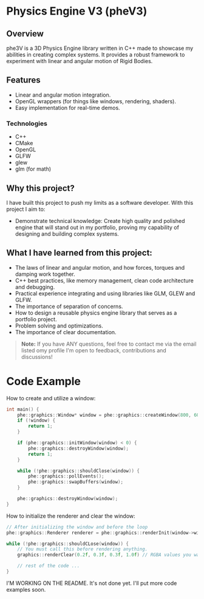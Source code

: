 # Physics Engine V3 (pheV3)

## Overview

phe3V is a 3D Physics Engine library written in C++ made to showcase my abilities
in creating complex systems. It provides a robust framework to experiment with 
linear and angular motion of Rigid Bodies.

## Features

- Linear and angular motion integration.
- OpenGL wrappers (for things like windows, rendering, shaders).
- Easy implementation for real-time demos.

### Technologies
- C++
- CMake
- OpenGL
- GLFW
- glew
- glm (for math)

## Why this project?
I have built this project to push my limits as a software developer. With this
project I aim to:

- Demonstrate technical knowledge: Create high quality and polished engine
that will stand out in my portfolio, proving my capability of designing and 
building complex systems.

## What I have learned from this project:

- The laws of linear and angular motion, and how forces, torques and damping work together.
- C++ best practices, like memory management, clean code architecture and debugging.
- Practical experience integrating and using libraries like GLM, GLEW and GLFW.
- The importance of separation of concerns.
- How to design a reusable physics engine library that serves as a portfolio project.
- Problem solving and optimizations.
- The importance of clear documentation.

> **Note:** If you have ANY questions, feel free to contact me via the email listed omy profile
> I'm open to feedback, contributions and discussions!

# Code Example

How to create and utilize a window:

```cpp
int main() {
    phe::graphics::Window* window = phe::graphics::createWindow(800, 600, "Example pheV3");
    if (!window) {
        return 1;
    }

    if (phe::graphics::initWindow(window) < 0) {
        phe::graphics::destroyWindow(window);
        return 1;
    }

    while (!phe::graphics::shouldClose(window)) {
        phe::graphics::pollEvents();
        phe::graphics::swapBuffers(window);
    }

    phe::graphics::destroyWindow(window);
}
```

How to initialize the renderer and clear the window:

```cpp
// After initializing the window and before the loop
phe::graphics::Renderer renderer = phe::graphics::renderInit(window->width, window->height);

while (!phe::graphics::shouldCLose(window)) {
    // You must call this before rendering anything.
    graphics::renderClear(0.2f, 0.3f, 0.3f, 1.0f) // RGBA values you want, respectively.

    // rest of the code ...
}
```

I'M WORKING ON THE README. It's not done yet. I'll put more code examples soon.

